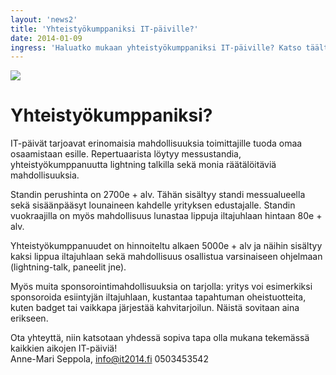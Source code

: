 ```yaml
---
layout: 'news2'
title: 'Yhteistyökumppaniksi IT-päiville?'
date: 2014-01-09
ingress: 'Haluatko mukaan yhteistyökumppaniksi IT-päiville? Katso täältä, kuinka se onnistuu!'
---
```

<img class="nostokuva" src="../images/sponsori_v01.png" >

Yhteistyökumppaniksi?
==========
IT-päivät tarjoavat erinomaisia mahdollisuuksia toimittajille tuoda omaa osaamistaan esille. Repertuaarista löytyy messustandia, yhteistyökumppanuutta lightning talkilla sekä monia räätälöitäviä mahdollisuuksia.

Standin perushinta on 2700e + alv. Tähän sisältyy standi messualueella sekä sisäänpääsyt lounaineen kahdelle yrityksen edustajalle. Standin vuokraajilla on myös mahdollisuus lunastaa lippuja iltajuhlaan hintaan 80e + alv. 

Yhteistyökumppanuudet on hinnoiteltu alkaen 5000e + alv ja näihin sisältyy kaksi lippua iltajuhlaan sekä mahdollisuus osallistua varsinaiseen ohjelmaan (lightning-talk, paneelit jne). 

Myös muita sponsorointimahdollisuuksia on tarjolla: yritys voi esimerkiksi sponsoroida esiintyjän iltajuhlaan, kustantaa tapahtuman oheistuotteita, kuten badget tai vaikkapa järjestää kahvitarjoilun. Näistä sovitaan aina erikseen.

Ota yhteyttä, niin katsotaan yhdessä sopiva tapa olla mukana tekemässä kaikkien aikojen IT-päiviä! <br/>
Anne-Mari Seppola, info@it2014.fi
0503453542

